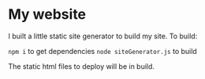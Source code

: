 # My website

I built a little static site generator to build my site. To build:

`npm i` to get dependencies
`node siteGenerator.js` to build

The static html files to deploy will be in build.